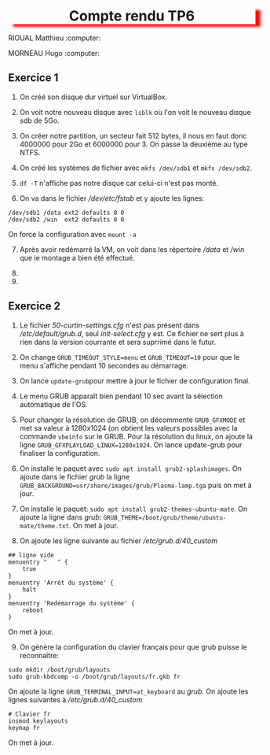 <h1 align="center" style="box-shadow: 10px 5px 5px red">Compte rendu TP6</h1>                                   
<p>RIOUAL Matthieu :computer:</p>
<p>MORNEAU Hugo :computer:</P>

## Exercice 1

1) On créé son disque dur virtuel sur VirtualBox.

2) On voit notre nouveau disque avec ```lsblk``` où l'on voit le nouveau disque sdb de 5Go.

3) On créer notre partition, un secteur fait 512 bytes, il nous en faut donc 4000000 pour 2Go et 6000000 pour 3. On passe la deuxième au type NTFS.

4) On créé les systèmes de fichier avec ```mkfs /dev/sdb1``` et ```mkfs /dev/sdb2```.

5) ```df -T``` n'affiche pas notre disque car celui-ci n'est pas monté.

6) On va dans le fichier _/dev/etc/fstab_ et y ajoute les lignes:
```
/dev/sdb1 /data ext2 defaults 0 0
/dev/sdb2 /win  ext2 defaults 0 0
```
On force la configuration avec ```mount -a```

7) Après avoir redémarré la VM, on voit dans les répertoire _/data_ et _/win_ que le montage a bien été effectué.

8)

9)

## Exercice 2

1) Le fichier _50-curtin-settings.cfg_ n'est pas présent dans _/etc/default/grub.d_, seul _init-select.cfg_ y est. Ce fichier ne sert plus à rien dans la version courrante et sera suprrimé dans le futur.

2) On change ```GRUB_TIMEOUT_STYLE=menu``` et ```GRUB_TIMEOUT=10``` pour que le menu s'affiche pendant 10 secondes au démarrage.

3) On lance ```update-grub```pour mettre à jour le fichier de configuration final.

4) Le menu GRUB apparaît bien pendant 10 sec avant la sélection automatique de l'OS.

5) Pour changer la résolution de GRUB, on décommente ```GRUB_GFXMODE``` et met sa valeur à 1280x1024 (on obtient les valeurs possibles avec la commande ```vbeinfo``` sur le GRUB. Pour la résolution du linux, on ajoute la ligne ```GRUB_GFXPLAYLOAD_LINUX=1280x1024```.
On lance update-grub pour finaliser la configuration.

6) On installe le paquet avec ```sudo apt install grub2-splashimages```. On ajoute dans le fichier _grub_ la ligne ```GRUB_BACKGROUND=usr/share/images/grub/Plasma-lamp.tga``` puis on met à jour.

7) On installe le paquet: ```sudo apt install grub2-themes-ubuntu-mate```. On ajoute la ligne dans _grub_: ```GRUB_THEME=/boot/grub/theme/ubuntu-mate/theme.txt```. On met à jour.

8) On ajoute les ligne suivante au fichier _/etc/grub.d/40\_custom_
```
## ligne vide
menuentry "   " {
	true
}
menuentry 'Arrêt du système' {
	halt
}
menuentry 'Redémarrage du système' {
	reboot
}
```
On met à jour.

9) On génère la configuration du clavier français pour que grub puisse le reconnaître:
```
sudo mkdir /boot/grub/layouts
sudo grub-kbdcomp -o /boot/grub/layouts/fr.gkb fr
```
On ajoute la ligne ```GRUB_TERMINAL_INPUT=at_keyboard``` au _grub_.
On ajoute les lignes suivantes à _/etc/grub.d/40\_custom_
```
# Clavier fr
insmod keylayouts
keymap fr
```
On met à jour.
